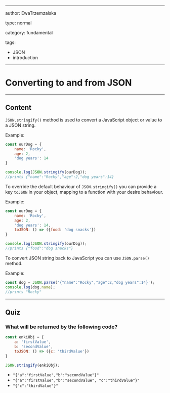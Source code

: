 
---
author: EwaTrzemzalska

type: normal

category: fundamental

tags:

  - JSON
  - introduction

---
# Converting to and from JSON

---
## Content

`JSON.stringify()` method is used to convert a JavaScript object or value to a JSON string. 

Example:

```javascript
const ourDog = {
    name: 'Rocky',
    age: 2,
    'dog years': 14
}

console.log(JSON.stringify(ourDog));
//prints {"name":"Rocky","age":2,"dog years":14}
```


To override the default behaviour of `JSON.stringify()` you can provide a key `toJSON` in your object, mapping to a function with your desire behaviour.

Example:

```javascript
const ourDog = {
    name: 'Rocky',
    age: 2,
    'dog years': 14,
    toJSON: () => ({food: 'dog snacks'})
}

console.log(JSON.stringify(ourDog));
//prints {"food":"dog snacks"}
```

To convert JSON string back to JavaScript you can use `JSON.parse()` method.

Example:

```javascript
const dog = JSON.parse('{"name":"Rocky","age":2,"dog years":14}');
console.log(dog.name);
//prints "Rocky"
```

---
## Quiz

### What will be returned by the following code?

```javascript
const enkiObj = {
    a: 'firstValue',
    b: 'secondValue',
    toJSON: () => ({c: 'thirdValue'})
}

JSON.stringify(enkiObj);
```

* `"{"a":"firstValue","b":"secondValue"}"`
* `"{"a":"firstValue","b":"secondValue", "c":"thirdValue"}"`
* `"{"c":"thirdValue"}"`
